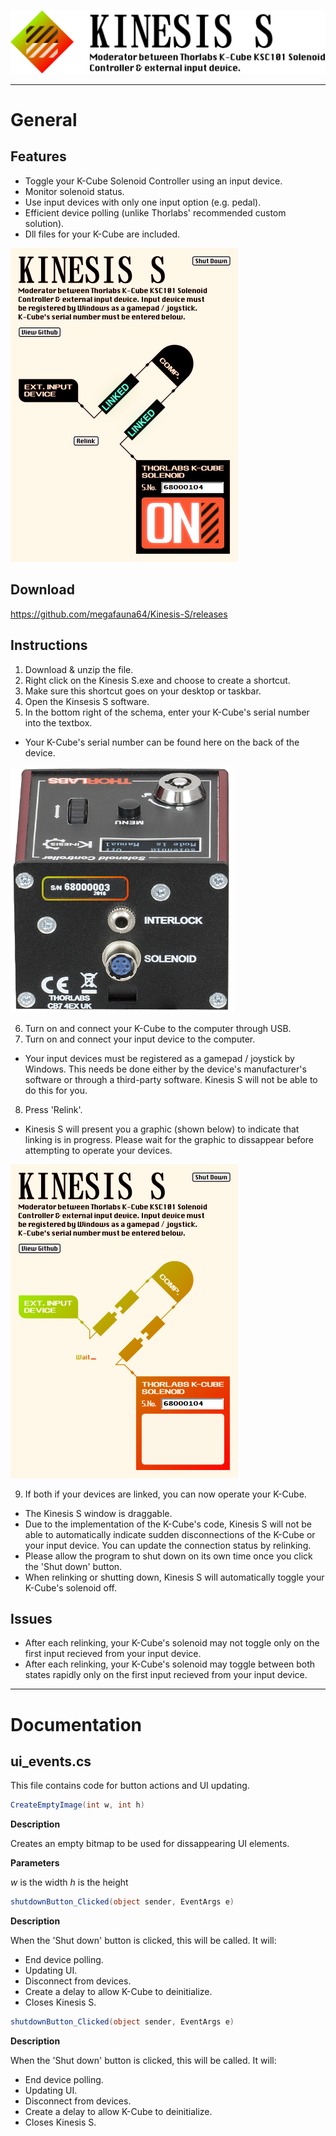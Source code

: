 ![Title](https://github.com/megafauna64/Kinesis-S/blob/master/ReadMe%20Assets/title.png)

---
# General

## Features
 
* Toggle your K-Cube Solenoid Controller using an input device.
* Monitor solenoid status.
* Use input devices with only one input option (e.g. pedal).
* Efficient device polling (unlike Thorlabs' recommended custom solution).
* Dll files for your K-Cube are included.

![Operating](https://github.com/megafauna64/Kinesis-S/blob/master/ReadMe%20Assets/Capture.PNG)

## Download

https://github.com/megafauna64/Kinesis-S/releases

## Instructions

1. Download & unzip the file.
2. Right click on the Kinesis S.exe and choose to create a shortcut.
3. Make sure this shortcut goes on your desktop or taskbar.
4. Open the Kinsesis S software.
5. In the bottom right of the schema, enter your K-Cube's serial number into the textbox.
* Your K-Cube's serial number can be found here on the back of the device.

![Serial](https://github.com/megafauna64/Kinesis-S/blob/master/ReadMe%20Assets/serial.png)

6. Turn on and connect your K-Cube to the computer through USB.
7. Turn on and connect your input device to the computer.

* Your input devices must be registered as a gamepad / joystick by Windows. This needs be done either by the device's manufacturer's software or through a third-party software. Kinesis S will not be able to do this for you.
8. Press 'Relink'.

* Kinesis S will present you a graphic (shown below) to indicate that linking is in progress. Please wait for the graphic to dissappear before attempting to operate your devices.

![Update](https://github.com/megafauna64/Kinesis-S/blob/master/ReadMe%20Assets/Capture2.PNG)

9. If both if your devices are linked, you can now operate your K-Cube.
* The Kinesis S window is draggable.
* Due to the implementation of the K-Cube's code, Kinesis S will not be able to automatically indicate sudden disconnections of the K-Cube or your input device. You can update the connection status by relinking.
* Please allow the program to shut down on its own time once you click the 'Shut down' button.
* When relinking or shutting down, Kinesis S will automatically toggle your K-Cube's solenoid off.

## Issues

* After each relinking, your K-Cube's solenoid may not toggle only on the first input recieved from your input device.
* After each relinking, your K-Cube's solenoid may toggle between both states rapidly only on the first input recieved from your input device.

___

# Documentation

## ui_events.cs
This file contains code for button actions and UI updating.

```C#
CreateEmptyImage(int w, int h)
```

**Description**

Creates an empty bitmap to be used for dissappearing UI elements.

**Parameters**

*w* is the width
*h* is the height

```C#
shutdownButton_Clicked(object sender, EventArgs e)
```
**Description**

When the 'Shut down' button is clicked, this will be called. It will:
* End device polling.
* Updating UI.
* Disconnect from devices.
* Create a delay to allow K-Cube to deinitialize.
* Closes Kinesis S.

```C#
shutdownButton_Clicked(object sender, EventArgs e)
```

**Description**

When the 'Shut down' button is clicked, this will be called. It will:
* End device polling.
* Updating UI.
* Disconnect from devices.
* Create a delay to allow K-Cube to deinitialize.
* Closes Kinesis S.
